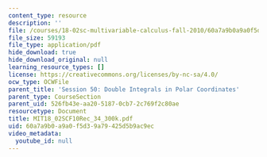 ```yaml
---
content_type: resource
description: ''
file: /courses/18-02sc-multivariable-calculus-fall-2010/60a7a9b0a9a0f5d39a79425d5b9ac9ec_MIT18_02SCF10Rec_34_300k.pdf
file_size: 59193
file_type: application/pdf
hide_download: true
hide_download_original: null
learning_resource_types: []
license: https://creativecommons.org/licenses/by-nc-sa/4.0/
ocw_type: OCWFile
parent_title: 'Session 50: Double Integrals in Polar Coordinates'
parent_type: CourseSection
parent_uid: 526fb43e-aa20-5187-0cb7-2c769f2c80ae
resourcetype: Document
title: MIT18_02SCF10Rec_34_300k.pdf
uid: 60a7a9b0-a9a0-f5d3-9a79-425d5b9ac9ec
video_metadata:
  youtube_id: null
---
```

